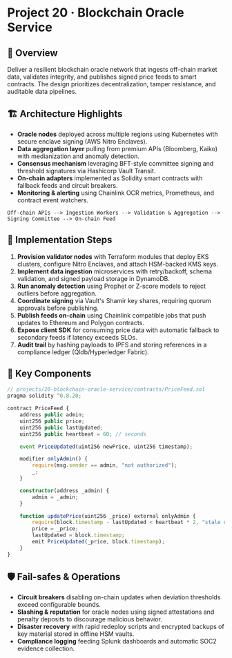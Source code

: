 # Project 20 · Blockchain Oracle Service

## 📌 Overview
Deliver a resilient blockchain oracle network that ingests off-chain market data, validates integrity, and publishes signed price feeds to smart contracts. The design prioritizes decentralization, tamper resistance, and auditable data pipelines.

## 🏗️ Architecture Highlights
- **Oracle nodes** deployed across multiple regions using Kubernetes with secure enclave signing (AWS Nitro Enclaves).
- **Data aggregation layer** pulling from premium APIs (Bloomberg, Kaiko) with medianization and anomaly detection.
- **Consensus mechanism** leveraging BFT-style committee signing and threshold signatures via Hashicorp Vault Transit.
- **On-chain adapters** implemented as Solidity smart contracts with fallback feeds and circuit breakers.
- **Monitoring & alerting** using Chainlink OCR metrics, Prometheus, and contract event watchers.

```
Off-chain APIs --> Ingestion Workers --> Validation & Aggregation --> Signing Committee --> On-chain Feed
```

## 🚀 Implementation Steps
1. **Provision validator nodes** with Terraform modules that deploy EKS clusters, configure Nitro Enclaves, and attach HSM-backed KMS keys.
2. **Implement data ingestion** microservices with retry/backoff, schema validation, and signed payload storage in DynamoDB.
3. **Run anomaly detection** using Prophet or Z-score models to reject outliers before aggregation.
4. **Coordinate signing** via Vault's Shamir key shares, requiring quorum approvals before publishing.
5. **Publish feeds on-chain** using Chainlink compatible jobs that push updates to Ethereum and Polygon contracts.
6. **Expose client SDK** for consuming price data with automatic fallback to secondary feeds if latency exceeds SLOs.
7. **Audit trail** by hashing payloads to IPFS and storing references in a compliance ledger (Qldb/Hyperledger Fabric).

## 🧩 Key Components
```typescript
// projects/20-blockchain-oracle-service/contracts/PriceFeed.sol
pragma solidity ^0.8.20;

contract PriceFeed {
    address public admin;
    uint256 public price;
    uint256 public lastUpdated;
    uint256 public heartbeat = 60; // seconds

    event PriceUpdated(uint256 newPrice, uint256 timestamp);

    modifier onlyAdmin() {
        require(msg.sender == admin, "not authorized");
        _;
    }

    constructor(address _admin) {
        admin = _admin;
    }

    function updatePrice(uint256 _price) external onlyAdmin {
        require(block.timestamp - lastUpdated < heartbeat * 2, "stale update");
        price = _price;
        lastUpdated = block.timestamp;
        emit PriceUpdated(_price, block.timestamp);
    }
}
```

## 🛡️ Fail-safes & Operations
- **Circuit breakers** disabling on-chain updates when deviation thresholds exceed configurable bounds.
- **Slashing & reputation** for oracle nodes using signed attestations and penalty deposits to discourage malicious behavior.
- **Disaster recovery** with rapid redeploy scripts and encrypted backups of key material stored in offline HSM vaults.
- **Compliance logging** feeding Splunk dashboards and automatic SOC2 evidence collection.
